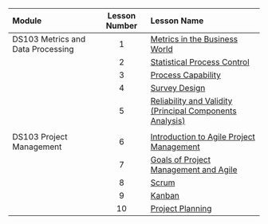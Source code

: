 |Module                 |Lesson Number|Lesson Name|
|:---                   |:---:        |:---       |
|DS103 Metrics and Data Processing  |1   | [Metrics in the Business World ](DS103L1.ipynb)  |
|                       |2   | [Statistical Process Control ](DS103L2.ipynb)                |
|                       |3   | [Process Capability  ](DS103L3.ipynb)              |
|                       |4   | [Survey Design ](DS103L4.ipynb)|
|                       |5   | [Reliability and Validity (Principal Components Analysis)](DS103L5.ipynb)      |
|||
|DS103 Project Management|6   | [Introduction to Agile Project Management](DS103L6.ipynb)        | 
|                       |7   | [Goals of Project Management and Agile](DS103L7.ipynb)       |
|                       |8   | [Scrum ](DS103L8.ipynb)   | 
|                       |9   | [Kanban ](DS103L9.ipynb)  | 
|                       |10  | [Project Planning ](DS103L10.ipynb)         | 






